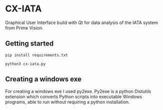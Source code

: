 # CX-IATA
Graphical User Interface build with Qt for data analysis of the IATA system from Prime Vision.

## Getting started
```
pip install requirements.txt
```
```
python3 cx-iata.py
```

## Creating a windows exe
For creating a windows exe I used py2exe. Py2exe is a python Distutils extension which converts Python scripts into executable Windows programs, able to run without requiring a python installation.